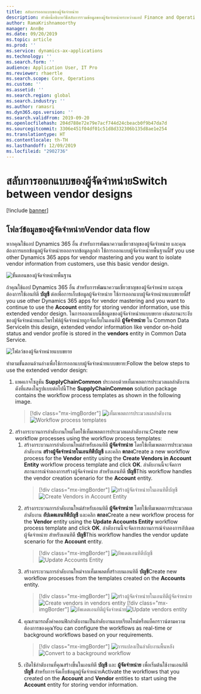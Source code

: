 ```yaml
---
title: สลับการออกแบบของผู้จัดจำหน่าย
description: หัวข้อนี้อธิบายวิธีสลับการรวมข้อมูลของผู้จัดจำหน่ายระหว่างแอป Finance and Operations และ Common Data Service
author: RamaKrishnamoorthy
manager: AnnBe
ms.date: 09/20/2019
ms.topic: article
ms.prod: ''
ms.service: dynamics-ax-applications
ms.technology: ''
ms.search.form: ''
audience: Application User, IT Pro
ms.reviewer: rhaertle
ms.search.scope: Core, Operations
ms.custom: ''
ms.assetid: ''
ms.search.region: global
ms.search.industry: ''
ms.author: ramasri
ms.dyn365.ops.version: ''
ms.search.validFrom: 2019-09-20
ms.openlocfilehash: 204d788e72e79e7acf744d24cbeacb0f9b47da7d
ms.sourcegitcommit: 3306e451f04df01c51d8d332306b135d8ae1e254
ms.translationtype: HT
ms.contentlocale: th-TH
ms.lasthandoff: 12/09/2019
ms.locfileid: "2902736"
---
```

# <a name="switch-between-vendor-designs"></a><span data-ttu-id="9f1db-103">สลับการออกแบบของผู้จัดจำหน่าย</span><span class="sxs-lookup"><span data-stu-id="9f1db-103">Switch between vendor designs</span></span>

[!include [banner](../includes/banner.md)]

## <a name="vendor-data-flow"></a><span data-ttu-id="9f1db-104">โฟลว์ข้อมูลของผู้จัดจำหน่าย</span><span class="sxs-lookup"><span data-stu-id="9f1db-104">Vendor data flow</span></span> 

<span data-ttu-id="9f1db-105">หากคุณใช้แอป Dynamics 365 อื่น สำหรับการพัฒนาความเชี่ยวชาญของผู้จัดจำหน่าย และคุณต้องการแยกข้อมูลผู้จัดจำหน่ายออกจากข้อมูลลูกค้า ใช้การออกแบบผู้จัดจำหน่ายพื้นฐานนี้</span><span class="sxs-lookup"><span data-stu-id="9f1db-105">If you use other Dynamics 365 apps for vendor mastering and you want to isolate vendor information from customers, use this basic vendor design.</span></span>  

![ขั้นตอนของผู้จัดจำหน่ายพื้นฐาน](media/dual-write-vendor-data-flow.png)
 
<span data-ttu-id="9f1db-107">ถ้าคุณใช้แอป Dynamics 365 อื่น สำหรับการพัฒนาความเชี่ยวชาญของผู้จัดจำหน่าย และคุณต้องการใช้เอนทิตี **บัญชี** ต่อเพื่อการเก็บข้อมูลผู้จัดจำหน่าย ใช้การออกแบบผู้จัดจำหน่ายแบบขยายนี้</span><span class="sxs-lookup"><span data-stu-id="9f1db-107">If you use other Dynamics 365 apps for vendor mastering and you want to continue to use the **Account** entity for storing vendor information, use this extended vendor design.</span></span> <span data-ttu-id="9f1db-108">ในการออกแบบนี้ข้อมูลของผู้จัดจำหน่ายแบบขยาย เช่นสถานะระงับของผู้จัดจำหน่ายและโพรไฟล์ผู้จัดจำหน่ายถูกจัดเก็บในเอนทิตี **ผู้จัดจำหน่าย** ใน Common Data Service</span><span class="sxs-lookup"><span data-stu-id="9f1db-108">In this design, extended vendor information like vendor on-hold status and vendor profile is stored in the **vendors** entity in Common Data Service.</span></span> 

![โฟลว์ของผู้จัดจำหน่ายแบบขยาย](media/dual-write-vendor-detail.jpg)
 
<span data-ttu-id="9f1db-110">ทำตามขั้นตอนด้านล่างเพื่อใช้การออกแบบผู้จัดจำหน่ายแบบขยาย:</span><span class="sxs-lookup"><span data-stu-id="9f1db-110">Follow the below steps to use the extended vendor design:</span></span> 
 
1. <span data-ttu-id="9f1db-111">แพคเกจโซลูชัน **SupplyChainCommon** ประกอบด้วยเท็มเพลตการประมวลผลลำดับงาน ดังที่แสดงในรูปแบบต่อไปนี้</span><span class="sxs-lookup"><span data-stu-id="9f1db-111">The **SupplyChainCommon** solution package contains the workflow process templates as shown in the following image.</span></span>
    > [!div class="mx-imgBorder"]
    > <span data-ttu-id="9f1db-112">![เท็มเพลตการประมวลผลลำดับงาน](media/dual-write-switch-3.png)</span><span class="sxs-lookup"><span data-stu-id="9f1db-112">![Workflow process templates](media/dual-write-switch-3.png)</span></span>
2. <span data-ttu-id="9f1db-113">สร้างกระบวนการลำดับงานใหม่โดยใช้เท็มเพลตการประมวลผลลำดับงาน:</span><span class="sxs-lookup"><span data-stu-id="9f1db-113">Create new workflow processes using the workflow process templates:</span></span> 
    1. <span data-ttu-id="9f1db-114">สร้างกระบวนการลำดับงานใหม่สำหรับเอนทิตี **ผู้จัดจำหน่าย** โดยใช้เท็มเพลตการประมวลผลลำดับงาน **สร้างผู้จัดจำหน่ายในเอนทิตีบัญชี** และคลิก **ตกลง**</span><span class="sxs-lookup"><span data-stu-id="9f1db-114">Create a new workflow process for the **Vendor** entity using the **Create Vendors in Account Entity** workflow process template and click **OK**.</span></span> <span data-ttu-id="9f1db-115">ลำดับงานนี้จะจัดการสถานการณ์จำลองการสร้างผู้จัดจำหน่าย สำหรับเอนทิตี **บัญชี**</span><span class="sxs-lookup"><span data-stu-id="9f1db-115">This workflow handles the vendor creation scenario for the **Account** entity.</span></span>
        > [!div class="mx-imgBorder"]
        > <span data-ttu-id="9f1db-116">![สร้างผู้จัดจำหน่ายในเอนทิตี้บัญชี](media/dual-write-switch-4.png)</span><span class="sxs-lookup"><span data-stu-id="9f1db-116">![Create Vendors in Account Entity](media/dual-write-switch-4.png)</span></span>
    2. <span data-ttu-id="9f1db-117">สร้างกระบวนการลำดับงานใหม่สำหรับเอนทิตี **ผู้จัดจำหน่าย** โดยใช้เท็มเพลตการประมวลผลลำดับงาน **อัปเดตเอนทิตีบัญชี** และคลิก **ตกลง**</span><span class="sxs-lookup"><span data-stu-id="9f1db-117">Create a new workflow process for the **Vendor** entity using the **Update Accounts Entity** workflow process template and click **OK**.</span></span> <span data-ttu-id="9f1db-118">ลำดับงานนี้จะจัดการสถานการณ์จำลองการอัปเดตผู้จัดจำหน่าย สำหรับเอนทิตี **บัญชี**</span><span class="sxs-lookup"><span data-stu-id="9f1db-118">This workflow handles the vendor update scenario for the **Account** entity.</span></span> 
        > [!div class="mx-imgBorder"]
        > <span data-ttu-id="9f1db-119">![อัพเดตเอนทิตีบัญชี](media/dual-write-switch-5.png)</span><span class="sxs-lookup"><span data-stu-id="9f1db-119">![Update Accounts Entity](media/dual-write-switch-5.png)</span></span>
    3. <span data-ttu-id="9f1db-120">สร้างกระบวนการลำดับงานใหม่จากเท็มเพลตที่สร้างบนเอนทิตี **บัญชี**</span><span class="sxs-lookup"><span data-stu-id="9f1db-120">Create new workflow processes from the templates created on the **Accounts** entity.</span></span> 
        > [!div class="mx-imgBorder"]
        > <span data-ttu-id="9f1db-121">![สร้างผู้จัดจำหน่ายในเอนทิตีผู้จัดจำหน่าย](media/dual-write-switch-6.png)
        > </span><span class="sxs-lookup"><span data-stu-id="9f1db-121">![Create vendors in vendors entity](media/dual-write-switch-6.png)
        > </span></span>[!div class="mx-imgBorder"]
<span data-ttu-id="9f1db-122">![อัพเดตเอนทิตีผู้จัดจำหน่าย](media/dual-write-switch-7.png)</span><span class="sxs-lookup"><span data-stu-id="9f1db-122">![Update vendors entity](media/dual-write-switch-7.png)</span></span>
    4. <span data-ttu-id="9f1db-123">คุณสามารถตั้งค่าคอนฟิกลำดับงานเป็นลำดับงานแบบเรียลไทม์หรือแบ็คกราวน์ตามความต้องการของคุณ</span><span class="sxs-lookup"><span data-stu-id="9f1db-123">You can configure the workflows as real-time or background workflows based on your requirements.</span></span> 
        > [!div class="mx-imgBorder"]
        > <span data-ttu-id="9f1db-124">![การแปลงเป็นลำดับงานพื้นหลัง](media/dual-write-switch-8.png)</span><span class="sxs-lookup"><span data-stu-id="9f1db-124">![Convert to a background workflow](media/dual-write-switch-8.png)</span></span>
    5. <span data-ttu-id="9f1db-125">เปิดใช้ลำดับงานที่คุณสร้างขึ้นในเอนทิตี **บัญชี** และ **ผู้จัดจำหน่าย** เพื่อเริ่มต้นใช้งานเอนทิตี **บัญชี** สำหรับการจัดเก็บข้อมูลผู้จัดจำหน่าย</span><span class="sxs-lookup"><span data-stu-id="9f1db-125">Activate the workflows that you created on the **Account** and **Vendor** entities to start using the **Account** entity for storing vendor information.</span></span> 
 
